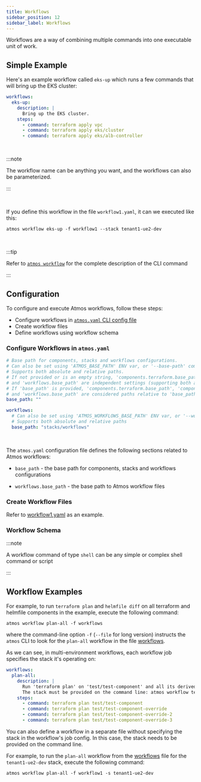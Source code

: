 ```yaml
---
title: Workflows
sidebar_position: 12
sidebar_label: Workflows
---
```


Workflows are a way of combining multiple commands into one executable unit of work.

## Simple Example

Here's an example workflow called `eks-up` which runs a few commands that will bring up the EKS cluster:

```yaml
workflows:
  eks-up:
    description: |
      Bring up the EKS cluster.
    steps:
      - command: terraform apply vpc
      - command: terraform apply eks/cluster
      - command: terraform apply eks/alb-controller
```

<br/>

:::note

The workflow name can be anything you want, and the workflows can also be parameterized.

:::

<br/>

If you define this workflow in the file `workflow1.yaml`, it can we executed like this:

```shell
atmos workflow eks-up -f workflow1 --stack tenant1-ue2-dev
```

<br/>

:::tip

Refer to [`atmos workflow`](/cli/commands/workflow) for the complete description of the CLI command

:::

## Configuration

To configure and execute Atmos workflows, follow these steps:

- Configure workflows in [`atmos.yaml` CLI config file](/cli/configuration)
- Create workflow files
- Define workflows using workflow schema

### Configure Workflows in `atmos.yaml`

```yaml
# Base path for components, stacks and workflows configurations.
# Can also be set using 'ATMOS_BASE_PATH' ENV var, or '--base-path' command-line argument.
# Supports both absolute and relative paths.
# If not provided or is an empty string, 'components.terraform.base_path', 'components.helmfile.base_path', 'stacks.base_path' 
# and 'workflows.base_path' are independent settings (supporting both absolute and relative paths).
# If 'base_path' is provided, 'components.terraform.base_path', 'components.helmfile.base_path', 'stacks.base_path' 
# and 'workflows.base_path' are considered paths relative to 'base_path'.
base_path: ""

workflows:
  # Can also be set using 'ATMOS_WORKFLOWS_BASE_PATH' ENV var, or '--workflows-dir' command-line arguments
  # Supports both absolute and relative paths
  base_path: "stacks/workflows"
```

<br/>

The `atmos.yaml` configuration file defines the following sections related to Atmos workflows:

- `base_path` - the base path for components, stacks and workflows configurations

- `workflows.base_path` - the base path to Atmos workflow files

### Create Workflow Files

Refer to [workflow1.yaml](https://github.com/cloudposse/atmos/tree/master/examples/complete/stacks/workflows/workflow1.yaml) as an example.

### Workflow Schema

:::note

A workflow command of type `shell` can be any simple or complex shell command or script

:::

## Workflow Examples

For example, to run `terraform plan` and `helmfile diff` on all terraform and helmfile components in the example, execute the following command:

```console
atmos workflow plan-all -f workflows
```

where the command-line option `-f` (`--file` for long version) instructs the `atmos` CLI to look for the `plan-all` workflow in the
file [workflows](https://github.com/cloudposse/atmos/tree/master/examples/complete/stacks/workflows/workflow1.yaml).

As we can see, in multi-environment workflows, each workflow job specifies the stack it's operating on:

```yaml
workflows:
  plan-all:
    description: |
      Run 'terraform plan' on 'test/test-component' and all its derived components.
      The stack must be provided on the command line: atmos workflow terraform-plan-all-test-components -f workflow1 -s <stack>
    steps:
      - command: terraform plan test/test-component
      - command: terraform plan test/test-component-override
      - command: terraform plan test/test-component-override-2
      - command: terraform plan test/test-component-override-3
```

You can also define a workflow in a separate file without specifying the stack in the workflow's job config.
In this case, the stack needs to be provided on the command line.

For example, to run the `plan-all` workflow from
the [workflows](https://github.com/cloudposse/atmos/tree/master/example/stacks/workflows/workflow1.yaml) file for the `tenant1-ue2-dev` stack,
execute the following command:

```console
atmos workflow plan-all -f workflow1 -s tenant1-ue2-dev
```
